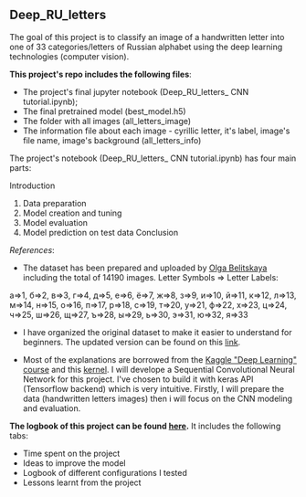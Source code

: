 ## Deep_RU_letters

The goal of this project is to classify an image of a handwritten letter into one of 33 categories/letters of Russian alphabet using the deep learning technologies (computer vision).

**This project's repo includes the following files**:
- The project's final jupyter notebook (Deep_RU_letters_ CNN tutorial.ipynb);
- The final pretrained model (best_model.h5)
- The folder with all images (all_letters_image)
- The information file about each image - cyrillic letter, it's label, image's file name, image's background (all_letters_info)

The project's notebook (Deep_RU_letters_ CNN tutorial.ipynb) has four main parts:

Introduction
1. Data preparation
2. Model creation and tuning
3. Model evaluation
4. Model prediction on test data
Conclusion

*References*:

- The dataset has been prepared and uploaded by [Olga Belitskaya](https://www.kaggle.com/olgabelitskaya) including the total of 14190 images.
Letter Symbols => Letter Labels:

а=>1, б=>2, в=>3, г=>4, д=>5, е=>6, ё=>7, ж=>8, з=>9, и=>10, й=>11, к=>12, л=>13, м=>14, н=>15, о=>16, п=>17, р=>18, с=>19, т=>20, у=>21, ф=>22, х=>23, ц=>24, ч=>25, ш=>26, щ=>27, ъ=>28, ы=>29, ь=>30, э=>31, ю=>32, я=>33

- I have organized the original dataset to make it easier to understand for beginners. The updated version can be found on this [link](https://www.kaggle.com/tatianasnwrt/russian-handwritten-letters).

- Most of the explanations are borrowed from the [Kaggle "Deep Learning" course](https://www.kaggle.com/learn/deep-learning) and this [kernel](https://www.kaggle.com/yassineghouzam/introduction-to-cnn-keras-0-997-top-6/output#Introduction-to-CNN-Keras---Acc-0.997-(top-8%)).
I will develope a Sequential Convolutional Neural Network for this project. I've chosen to build it with keras API (Tensorflow backend) which is very intuitive. Firstly, I will prepare the data (handwritten letters images) then i will focus on the CNN modeling and evaluation.

**The logbook of this project can be found [here](https://docs.google.com/spreadsheets/d/15L4IlWvsdMmVphFHvqlhz3lmE25VTatBQBejyFZUyK0/edit?usp=sharing).** It includes the following tabs:

- Time spent on the project
- Ideas to improve the model
- Logbook of different configurations I tested
- Lessons learnt from the project
